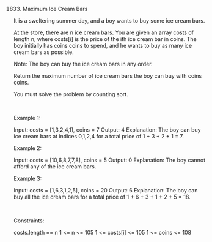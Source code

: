 1833. Maximum Ice Cream Bars

It is a sweltering summer day, and a boy wants to buy some ice cream bars.

At the store, there are n ice cream bars. You are given an array costs of length n, where costs[i] is the price of the ith ice cream bar in coins. The boy initially has coins coins to spend, and he wants to buy as many ice cream bars as possible. 

Note: The boy can buy the ice cream bars in any order.

Return the maximum number of ice cream bars the boy can buy with coins coins.

You must solve the problem by counting sort.

 

Example 1:

Input: costs = [1,3,2,4,1], coins = 7
Output: 4
Explanation: The boy can buy ice cream bars at indices 0,1,2,4 for a total price of 1 + 3 + 2 + 1 = 7.


Example 2:

Input: costs = [10,6,8,7,7,8], coins = 5
Output: 0
Explanation: The boy cannot afford any of the ice cream bars.


Example 3:

Input: costs = [1,6,3,1,2,5], coins = 20
Output: 6
Explanation: The boy can buy all the ice cream bars for a total price of 1 + 6 + 3 + 1 + 2 + 5 = 18.


 

Constraints:

costs.length == n
1 <= n <= 105
1 <= costs[i] <= 105
1 <= coins <= 108